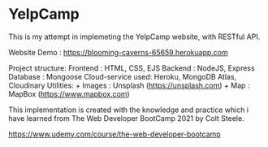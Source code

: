 # YelpCamp

This is my attempt in implemeting the YelpCamp website, with RESTful API. 

Website Demo : https://blooming-caverns-65659.herokuapp.com

Project structure: 
	Frontend : HTML, CSS, EJS
  Backend : NodeJS, Express
  Database : Mongoose
  Cloud-service used: Heroku, MongoDB Atlas, Cloudinary
  Utilities:
    + Images : Unsplash (https://unsplash.com)
    + Map : MapBox (https://www.mapbox.com)

This implementation is created with the knowledge and practice which i have learned from The Web Developer BootCamp 2021 by Colt Steele. 

https://www.udemy.com/course/the-web-developer-bootcamp
